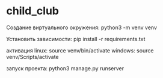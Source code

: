 # child_club

Создание виртуального окружения:
python3 -m venv venv

Установить зависимости:
pip install -r requirements.txt

активация linux:
source venv/bin/activate
windows:
source venv/Scripts/activate 




запуск проекта:
python3 manage.py runserver
